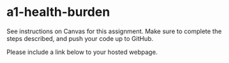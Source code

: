 # a1-health-burden
See instructions on Canvas for this assignment. Make sure to complete the steps described, and push your code up to GitHub. 

Please include a link below to your hosted webpage.
